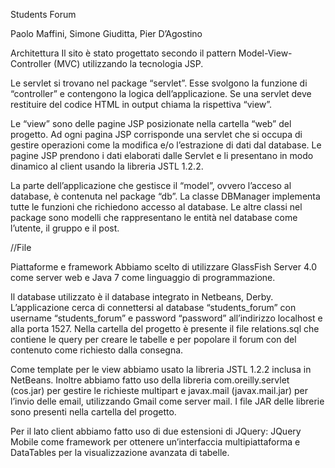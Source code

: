Students Forum

Paolo Maffini, Simone Giuditta, Pier D’Agostino

Architettura
Il sito è stato progettato secondo il pattern Model-View-Controller (MVC) utilizzando la tecnologia JSP.

Le servlet si trovano nel package “servlet”. Esse svolgono la funzione di “controller” e contengono la logica dell’applicazione. Se una servlet deve restituire del codice HTML in output chiama la rispettiva “view”.

Le “view” sono delle pagine JSP posizionate nella cartella “web” del progetto. Ad ogni pagina JSP corrisponde una servlet che si occupa di gestire operazioni come la modifica e/o l’estrazione di dati dal database. Le pagine JSP prendono i dati elaborati dalle Servlet e li presentano in modo dinamico al client usando la libreria JSTL 1.2.2.

La parte dell’applicazione che gestisce il “model”, ovvero l’acceso al database, è contenuta nel package “db”. La classe DBManager implementa tutte le funzioni che richiedono accesso al database. Le altre classi nel package sono modelli che rappresentano le entità nel database come l’utente, il gruppo e il post.

//File

Piattaforme e framework
Abbiamo scelto di utilizzare GlassFish Server 4.0 come server web e Java 7 come linguaggio di programmazione.

Il database utilizzato è il database integrato in Netbeans, Derby. L’applicazione cerca di connettersi al database “students_forum” con username “students_forum” e password “password” all’indirizzo localhost e alla porta 1527.
Nella cartella del progetto è presente il file relations.sql che contiene le query per creare le tabelle e per popolare il forum con del contenuto come richiesto dalla consegna.

Come template per le view abbiamo usato la libreria JSTL 1.2.2 inclusa in NetBeans. Inoltre abbiamo fatto uso della libreria com.oreilly.servlet (cos.jar) per gestire le richieste multipart e javax.mail (javax.mail.jar) per l’invio delle email, utilizzando Gmail come server mail. I file JAR delle librerie sono presenti nella cartella del progetto.

Per il lato client abbiamo fatto uso di due estensioni di JQuery: JQuery Mobile come framework per ottenere un’interfaccia multipiattaforma e DataTables per la visualizzazione avanzata di tabelle.

